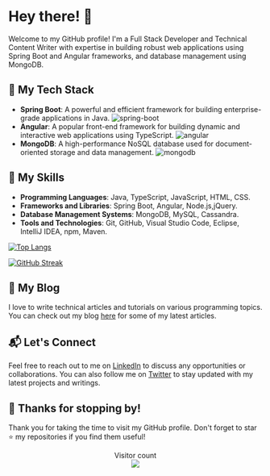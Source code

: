 # Hey there! 👋 

Welcome to my GitHub profile! I'm a Full Stack Developer and Technical Content Writer with expertise in building robust web applications using Spring Boot and Angular frameworks, and database management using MongoDB. 

## 🚀 My Tech Stack

- **Spring Boot**: A powerful and efficient framework for building enterprise-grade applications in Java. ![spring-boot](https://img.shields.io/badge/-Spring%20Boot-brightgreen?style=flat&logo=spring)
- **Angular**: A popular front-end framework for building dynamic and interactive web applications using TypeScript. ![angular](https://img.shields.io/badge/-Angular-red?style=flat&logo=angular&logoColor=white)
- **MongoDB**: A high-performance NoSQL database used for document-oriented storage and data management. ![mongodb](https://img.shields.io/badge/-MongoDB-blue?style=flat&logo=mongodb&logoColor=white)

## 🔧 My Skills

- **Programming Languages**: Java, TypeScript, JavaScript, HTML, CSS.
- **Frameworks and Libraries**: Spring Boot, Angular, Node.js,jQuery.
- **Database Management Systems**: MongoDB, MySQL, Cassandra.
- **Tools and Technologies**: Git, GitHub, Visual Studio Code, Eclipse, IntelliJ IDEA, npm, Maven.

[![Top Langs](https://github-readme-stats.vercel.app/api/top-langs/?username=uday-utronics)](https://github.com/uday-utronics/github-readme-stats)

[![GitHub Streak](https://streak-stats.demolab.com/?user=uday-utronics&theme=soft-green)](https://git.io/streak-stats)

## 📝 My Blog

I love to write technical articles and tutorials on various programming topics. You can check out my blog [here](https://your-blog-url.com/) for some of my latest articles.

## 📬 Let's Connect

Feel free to reach out to me on [LinkedIn](https://www.linkedin.com/in/uday-kumar-b-080a06132/) to discuss any opportunities or collaborations. You can also follow me on [Twitter](https://twitter.com/uday_kumar___) to stay updated with my latest projects and writings.

## 🎉 Thanks for stopping by!

Thank you for taking the time to visit my GitHub profile. Don't forget to star ⭐️ my repositories if you find them useful!

<p align="center"> 
  Visitor count<br>
  <img src="https://profile-counter.glitch.me/uday-utronics/count.svg" />
</p>
<!--
**uday-utronics/uday-utronics** is a ✨ _special_ ✨ repository because its `README.md` (this file) appears on your GitHub profile.

Here are some ideas to get you started:

- 🔭 I’m currently working on ...
- 🌱 I’m currently learning ...
- 👯 I’m looking to collaborate on ...
- 🤔 I’m looking for help with ...
- 💬 Ask me about ...
- 📫 How to reach me: ...
- 😄 Pronouns: ...
- ⚡ Fun fact: ...
-->
